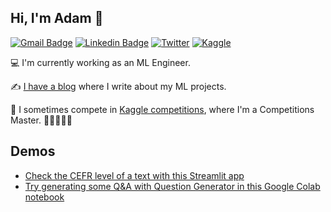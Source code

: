 ## Hi, I'm Adam :wave:

[![Gmail Badge](https://img.shields.io/badge/Gmail-D14836?style=for-the-badge&logo=gmail&logoColor=white)](mailto:adam.montgomerie971@gmail.com)
[![Linkedin Badge](https://img.shields.io/badge/LinkedIn-0077B5?style=for-the-badge&logo=linkedin&logoColor=white)](https://www.linkedin.com/in/amontgomerie/)
[![Twitter](https://img.shields.io/badge/Twitter-1DA1F2?style=for-the-badge&logo=twitter&logoColor=white)](https://twitter.com/AMontgomerie_)
[![Kaggle](https://img.shields.io/badge/Kaggle-20BEFF?style=for-the-badge&logo=Kaggle&logoColor=white)](https://www.kaggle.com/amontgomerie)

:computer: I'm currently working as an ML Engineer.

:writing_hand: [I have a blog](https://amontgomerie.github.io/) where I write about my ML projects.

:robot: I sometimes compete in [Kaggle competitions](https://www.kaggle.com/amontgomerie), where I'm a Competitions Master. :1st_place_medal::1st_place_medal::2nd_place_medal::2nd_place_medal::2nd_place_medal:

## Demos

* [Check the CEFR level of a text with this Streamlit app](https://share.streamlit.io/amontgomerie/cefr-english-level-predictor/main/CEFR_Predictor.py)
* [Try generating some Q&A with Question Generator in this Google Colab notebook](https://colab.research.google.com/drive/1PLjfxhXsi_Di761LELAonDZJSTrG9C8U?usp=sharing)
